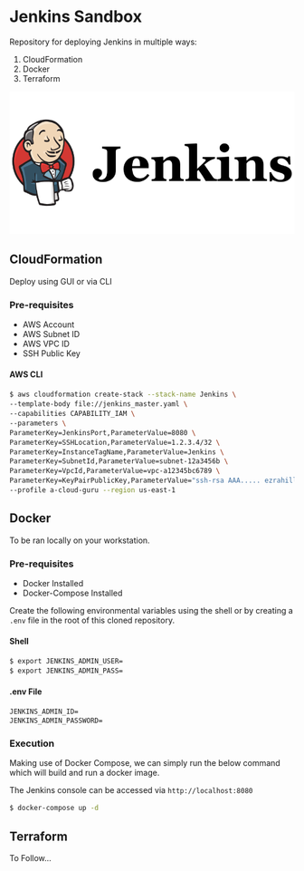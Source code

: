 # Jenkins Sandbox
Repository for deploying Jenkins in multiple ways:

1. CloudFormation
2. Docker
3. Terraform

![Jenkins](jenkins.png)

## CloudFormation
Deploy using GUI or via CLI

### Pre-requisites
- AWS Account
- AWS Subnet ID
- AWS VPC ID
- SSH Public Key

#### AWS CLI
```bash
$ aws cloudformation create-stack --stack-name Jenkins \
--template-body file://jenkins_master.yaml \
--capabilities CAPABILITY_IAM \
--parameters \
ParameterKey=JenkinsPort,ParameterValue=8080 \
ParameterKey=SSHLocation,ParameterValue=1.2.3.4/32 \
ParameterKey=InstanceTagName,ParameterValue=Jenkins \
ParameterKey=SubnetId,ParameterValue=subnet-12a3456b \
ParameterKey=VpcId,ParameterValue=vpc-a12345bc6789 \
ParameterKey=KeyPairPublicKey,ParameterValue="ssh-rsa AAA..... ezrahill@Ezra-MBP.thehackshop.local" \
--profile a-cloud-guru --region us-east-1
```

## Docker
To be ran locally on your workstation.
### Pre-requisites
- Docker Installed
- Docker-Compose Installed

Create the following environmental variables using the shell or by creating a `.env` file in the root of this cloned repository.

#### Shell
```bash
$ export JENKINS_ADMIN_USER=
$ export JENKINS_ADMIN_PASS=
```
#### .env File
```
JENKINS_ADMIN_ID=
JENKINS_ADMIN_PASSWORD=
```

### Execution
Making use of Docker Compose, we can simply run the below command which will build and run a docker image.

The Jenkins console can be accessed via `http://localhost:8080`

```bash
$ docker-compose up -d
```

## Terraform
To Follow...